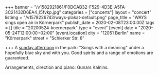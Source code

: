 +++
banner = "/v1582921861/F0DCAB32-F529-4D3E-A5FA-3C21432D6EA4_l5fvkp.jpg"
categories = ["concerts"]
layout = "concert"
listimg = "/v1578226743/ways-plakat-default.png"
page_title = "WAYS sings open air in Körnerpark"
publish_date = 2020-02-08T23:00:00Z
tags = []
title = "20200524-koernerpark"
type = "event"
[event]
date = "2020-05-24T12:00:00+02:00"
[event.location]
city = "12051 Berlin"
name = "Körnerpark"
street = "Schierker Str. 8"

+++
A [sunday afternoon](x-apple-data-detectors://2) in the park: "Songs with a meaning" under a hopefully blue sky and with you. Good spirits and a range of emotions are guaranteed.

Arrangements, direction and piano: Gunars Kalnins.
